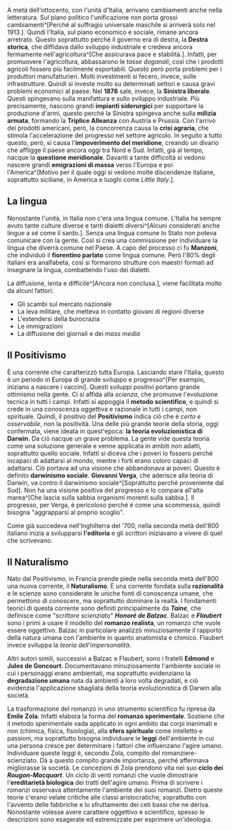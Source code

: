 A metà dell'ottocento, con l'unità d'Italia, arrivano cambiamenti anche nella letteratura. Sul piano politico l'unificazione non porta grossi cambiamenti^[Perché al suffragio universale maschile si arriverà solo nel 1913.].
Quindi l'Italia, sul piano economico e sociale, rimane ancora arretrato. Questo soprattutto perché il governo era di destra, la **Destra storica**, che diffidava dallo sviluppo industriale e credeva ancora fermamente nell'agricoltura^[Che assicurava pace e stabilità.]. Infatti, per promuovere l'agricoltura, abbassarono le *tasse doganali*, così che i prodotti agricoli fossero più facilmente esportabili. Questo però porta problemi per i produttori manufatturieri. Molti investimenti si fecero, invece, sulle infrastrutture. Quindi si investe molto su determinati settori e causa gravi problemi economici al paese.
Nel **1876** sale, invece, la **Sinistra liberale**. Questi spingevano sulla manifattura e sullo sviluppo industriale. Più precisamente, nascono grandi **impianti siderurgici** per supportare la produzione d'armi, questo perché la Sinistra spingeva anche sulla **milizia armata**, formando la **Triplice Alleanza** con Austria e Prussia.
Con l'arrivo dei prodotti americani, però, la concorrenza causa la **crisi agraria**, che stimola l'accelerazione del progresso nel settore agricolo.
In seguito a tutto questo, però, si causa l'**impoverimento del meridione**, creando un divario che affligge il paese ancora oggi tra Nord e Sud. Infatti, già al tempo, nacque la **questione meridionale**.
Davanti a tante difficoltà si vedono nascere grandi **emigrazioni di massa** verso l'Europa e poi l'America^[Motivo per il quale oggi si vedono molte discendenze italiane, soprattutto siciliane, in America e luoghi come *Little Italy*.].

## La lingua
Nonostante l'unità, in Italia non c'era una lingua comune. L'Italia ha sempre avuto tante culture diverse e tanti dialetti diversi^[Alcuni considerati anche lingue a sé come il sardo.]. Senza una lingua comune lo Stato non poteva comunicare con la gente. Così si crea una commissione per individuare la lingua che diverrà comune nel Paese. A capo del processo ci fu **Manzoni**, che individuò il **fiorentino parlato** come lingua comune. Però l'80% degli italiani era analfabeta, così si formarono strutture con maestri formati ad insegnare la lingua, combattendo l'uso dei dialetti.

La diffusione, lenta e difficile^[Ancora non conclusa.], viene facilitata molto da alcuni fattori:
-  Gli scambi sul mercato nazionale
- La leva militare, che metteva in contatto giovani di regioni diverse
- L'estendersi della burocrazia
- Le immigrazioni
- La diffusione dei giornali e dei <i>mass media</i>

## Il Positivismo
È una corrente che caratterizzò tutta Europa. Lasciando stare l'Italia, questo è un periodo in Europa di grande sviluppo e progresso^[Per esempio, iniziano a nascere i vaccini]. Questi sviluppi positivi portano grande ottimismo nella gente. Ci si affida alla *scienza*, che promuove l'evoluzione tecnica in tutti i campi. Infatti si appoggia il **metodo scientifico**, e quindi si crede in una conoscenza oggettiva e razionale in tutti i campi, non spirituale. Quindi, il positivo del **Positivismo** indica ciò che è *certo e osservabile*, non la positività.
Una delle più grande teorie della storia, oggi confermata, viene ideata in quest'epoca: **la teoria evoluzionistica di Darwin**. Da ciò nacque un grave problema. La gente vide questa teoria come una soluzione generale e venne applicata in ambiti non adatti, soprattutto quello sociale. Infatti si diceva che i poveri lo fossero perché incapaci di adattarsi al mondo, mentre i forti erano coloro capaci di adattarsi. Ciò portava ad una visione che abbandonava ai poveri. Questo è definito **darwinismo sociale**.
**Giovanni Verga**, che aderisce alla teoria di Darwin, va contro il darwinismo sociale^[Soprattutto perché proveniente dal Sud]. Non ha una visione positiva del progresso e lo compara all'alta marea^[Che lascia sulla sabbia organismi morenti sulla sabbia.]. Il progresso, per Verga, è pericoloso perché è come una scommessa, quindi bisogna "aggrapparsi al proprio scoglio".

Come già succedeva nell'Inghilterra del '700, nella seconda metà dell'800 italiano inizia a svilupparsi **l'editoria** e gli scrittori iniziavano a vivere di quel che scrivevano.

## Il Naturalismo
Nato dal Positivismo, in Francia prende piede nella seconda metà dell'800 una nuova corrente, il **Naturalismo**. È una corrente fondata sulla **razionalità** e le scienze sono considerate le uniche fonti di conoscenza umane, che permettono di conoscere, ma soprattutto dominare la realtà.
I fondamenti teorici di questa corrente sono definiti principalmente da ***Taine***, che definisce come "*scrittore scienziato*" ***Honoré de Balzac***. Balzac e ***Flaubert*** sono i primi a usare il modello del **romanzo realista**, un romanzo che vuole essere oggettivo. Balzac in particolare analizzò minuziosamente il rapporto della natura umana con l'ambiente in quanto anatomista e chimico. Flaubert invece sviluppa la *teoria dell'impersonalità*.

Altri autori simili, successivi a Balzac e Flaubert, sono i fratelli **Edmond** e **Jules de Goncourt**. Documentavano minuziosamente l'ambiente sociale in cui i personaggi erano ambientati, ma soprattutto evidenziano la **degradazione umana** nata da ambienti a loro volta degradati, e ciò evidenzia l'applicazione sbagliata della teoria evoluzionistica di Darwin alla società.

La trasformazione del romanzo in uno strumento scientifico fu ripresa da **Emile Zola**. Infatti elabora la forma del **romanzo sperimentale**. Sostiene che il metodo sperimentale vada applicato in ogni ambito dai corpi inanimati e non (chimica, fisica, fisiologia), alla **sfera spirituale** come intelletto e passioni, ma soprattutto bisogna individuare le **leggi** dell'ambiente in cui una persona cresce per determinare i fattori che influenzano l'agire umano.
Individuare queste leggi è, secondo Zola, compito del romanziere-scienziato. Dà a questo compito grande importanza, perché affermava migliorasse la società.
Le concezioni di Zola prendono vita nel suo **ciclo dei *Rougon-Macquart***. Un ciclo di venti romanzi che vuole dimostrare l'**ereditarietà biologica** dei tratti dell'agire umano. Prima di scrivere i romanzi osservava attentamente l'ambiente dei suoi romanzi. Dietro queste teorie c'erano velate critiche alle classi aristocratiche, soprattutto con l'avvento delle fabbriche e lo sfruttamento dei ceti bassi che ne deriva. Nonostante volesse avere carattere oggettivo e scientifico, spesso le descrizioni sono esagerate ed estremizzate per esprimere un'ideologia.
